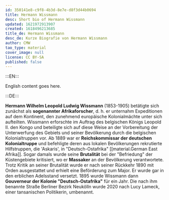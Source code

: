 ```yaml
---
id: 350141e8-c9f8-4b3d-8e7e-d8f3d44b0694
title: Hermann Wissmann
desc: Short bio of Hermann Wissmann
updated: 1621972913907
created: 1618496213685
title_de: Hermann Wissmann
desc_de: Kurze Biografie von Hermann Wissmann
author: CMW
tao_type: material
cover_image: null
license: CC BY-SA
published: false
---
```


:::EN:::

English content goes here.

:::DE:::

**Hermann Wilhelm Leopold Ludwig Wissmann** (1853-1905) betätigte sich zunächst als **sogenannter Afrikaforscher**, d. h. er unternahm Expeditionen auf dem Kontinent, den zunehmend europäische Kolonialmächte unter sich aufteilten. Wissmann erforschte im Auftrag des belgischen Königs Leopold II. den Kongo und beteiligte sich auf diese Weise an der Vorbereitung der Unterwerfung des Gebiets und seiner Bevölkerung durch die belgischen Kolonialtruppen vor. Ab 1889 war er **Reichskommissar der deutschen Kolonialtruppe** und befehligte deren aus lokalen Bevölkerungen rekrutierte Hilfstruppen, die 'Askaris', in "Deutsch-Ostafrika" [[material.German East Afrika]]. Sogar damals wurde seine **Brutalität** bei der "Befriedung" der Küstengebiete kritisiert, wo er **Massaker** an der Bevölkerung verantwortete. Trotz Kritik an seiner Brutalität wurde er nach seiner Rückkehr 1890 mit Orden ausgestattet und erhielt eine Beförderung zum Major. Er wurde gar in den erblichen Adelsstand versetzt. 1895 wurde Wissmann dann **Gouverneur der Kolonie "Deutsch-Ostafrika"** für ein Jahr. Die nach ihm benannte Straße Berliner Bezirk Neukölln wurde 2020 nach Lucy Lameck, einer tansanischen Politikerin, umbenannt.
